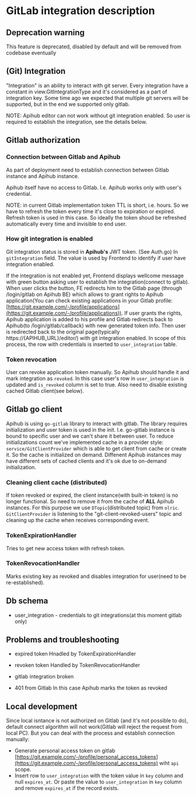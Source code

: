 # GitLab integration description

## Deprecation warning

This feature is deprecated, disabled by default and will be removed from codebase eventually

## (Git) Integration

"Integration" is an ability to interact with git server.
Every integration have a constant in view.GitIntegrationType and it's considered as a part of integration key.
Some time ago we expected that multiple git servers will be supported, but in the end we supported only gitlab.

NOTE: Apihub editor can not work without git integration enabled. So user is required to establish the integration, see the details below.

## Gitlab authorization

### Connection between Gitlab and Apihub

As part of deployment need to establish connection between Gitlab instance and Apihub instance.

Apihub itself have no access to Gitlab.
I.e. Apihub works only with user's credential.

NOTE: in current Gitlab implementation token TTL is short, i.e. hours. So we have to refresh the token every time it's close to expiration or expired.
Refresh token is used in this case.
So ideally the token shoud be refreshed automatically every time and invisible to end user.

### How git integration is enabled

Git integration status is stored in **Apihub's** JWT token. (See Auth.go)
In `gitIntegration` field.
The value is used by Frontend to identify if user have integration enabled.

If the integration is not enabled yet, Frontend displays wellcome message with green button asking user to establish the integration(connect to gitlab).
When user clicks the button, FE redirects him to the Gitlab page (through /login/gitlab on Apihub BE) which allows to grant rights to Apihub application(You can check existing applications in your Gitlab profile: [https://git.example.com/-/profile/applications](https://git.example.com/-/profile/applications)).
If user grants the rights, Apihub application is added to his profile and Gitlab redirects back to Apihub(to /login/gitlab/callback) with new generated token info.
Then user is redirected back to the original page(typically https://{APIHUB_URL}/editor/) with git integration enabled.
In scope of this process, the row with credentials is inserted to `user_integration` table.

### Token revocation

User can revoke application token manually. So Apihub should handle it and mark integration as `revoked`.
In this case user's row in `user_integration` is updated and `is_revoked` column is set to true. Also need to disable existing cached Gitlab client(see below).

## Gitlab go client

Apihub is using `go-gitlab` library to interact with gitlab.
The library requires initialization and user token is used in the init. I.e. go-gitlab instance is bound to specific user and we can't share it between user.
To reduce initializations count we've implemented cache in a provider style: `service/GitClientProvider` which is able to get client from cache or create it.
So the cache is initialized on demand. Diffenent Apihub instances may have different sets of cached clients and it's ok due to on-demand initialization.

### Cleaning client cache (distributed)

If token revoked or expired, the client instance(with built-in token) is no longer functional. So need to remove it from the cache of **ALL** Apihub instances.
For this purpose we use `DTopic`(distributed topic) from `olric`. `GitClientProvider` is listening to the "git-client-revoked-users" topic and cleaning up the cache when receives corresponding event.

### TokenExpirationHandler

Tries to get new access token with refresh token.

### TokenRevocationHandler

Marks existing key as revoked and disables integration for user(need to be re-established).

## Db schema

* user_integration - credentials to git integrations(at this moment gitlab only)

## Problems and troubleshooting

* expired token
Hnadled by TokenExpirationHandler

* revoken token
Handled by TokenRevocationHandler

* gitlab integration broken

* 401 from Gitlab
In this case Apihub marks the token as revoked


## Local development

Since local isntance is not authorized on Gitlab (and it's not possible to do), default connect algorithm will not work(Gitlab will reject the request from local PC).
But you can deal with the process and establish connection manually:
* Generate personal access token on gitlab [https://git.example.com/-/profile/personal_access_tokens](https://git.example.com/-/profile/personal_access_tokens) wiht `api` scope.
* Insert row to `user_integration` with the token value in `key` column and null `expires_at`.
  Or paste the value to `user_integration` in `key` column and remove `expires_at` if the record exists.


